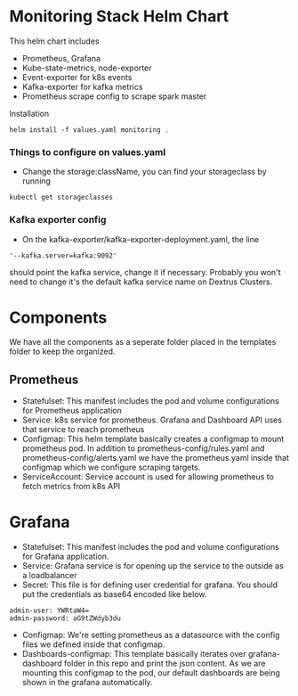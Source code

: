 # Monitoring Stack Helm Chart
This helm chart includes 
- Prometheus, Grafana
- Kube-state-metrics, node-exporter
- Event-exporter for k8s events
- Kafka-exporter for kafka metrics
- Prometheus scrape config to scrape spark master

Installation
```
helm install -f values.yaml monitoring .
```

### Things to configure on values.yaml
- Change the storage:className,
you can find your storageclass by running 
```
kubectl get storageclasses
```  

### Kafka exporter config
- On the kafka-exporter/kafka-exporter-deployment.yaml,
the line 
```
'--kafka.server=kafka:9092'
```
should point the kafka service, change it if necessary. 
Probably you won't need to change it's the default 
kafka service name on Dextrus Clusters.


# Components
We have all the components as a seperate folder placed in the
templates folder to keep the organized.

## Prometheus
- Statefulset: This manifest includes the pod and volume 
configurations for Prometheus application
- Service: k8s service for prometheus. Grafana and Dashboard API 
uses that service to reach prometheus
- Configmap: This helm template basically creates a configmap to
mount prometheus pod. In addition to prometheus-config/rules.yaml and
prometheus-config/alerts.yaml we have the prometheus.yaml inside
that configmap which we configure scraping targets.
- ServiceAccount: Service account is used for allowing prometheus
to fetch metrics from k8s API

# Grafana
- Statefulset: This manifest includes the pod and volume 
configurations for Grafana application.
- Service: Grafana service is for opening up the service to 
the outside as a loadbalancer
- Secret: This file is for defining user credential for grafana.
You should put the credentials as base64 encoded like below.
```
admin-user: YWRtaW4=
admin-password: aG9tZWdyb3du
``` 
- Configmap: We're setting prometheus as a datasource with the
config files we defined inside that configmap.
- Dashboards-configmap: This template basically iterates over 
grafana-dashboard folder in this repo and print the json
content. As we are mounting this configmap to the pod, our 
default dashboards are being shown in the grafana automatically.




